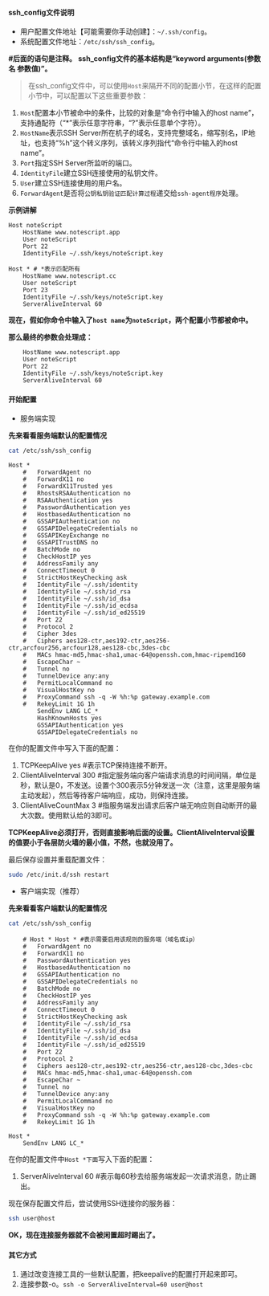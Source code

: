 #### ssh_config文件说明

+ 用户配置文件地址【可能需要你手动创建】：`~/.ssh/config`。
+ 系统配置文件地址：`/etc/ssh/ssh_config`。

__#后面的语句是注释。__
__ssh_config文件的基本结构是“keyword arguments(参数名 参数值)”。__

> 在ssh_config文件中，可以使用`Host`来隔开不同的配置小节，在这样的配置小节中，可以配置以下这些重要参数：
1. `Host`配置本小节被命中的条件，比较的对象是“命令行中输入的host name”，支持通配符（“*”表示任意字符串，“?”表示任意单个字符）。
2. `HostName`表示SSH Server所在机子的域名，支持完整域名，缩写别名，IP地址，也支持“%h”这个转义序列，该转义序列指代“命令行中输入的host name”。
3. `Port`指定SSH Server所监听的端口。
4. `IdentityFile`建立SSH连接使用的私钥文件。
5. `User`建立SSH连接使用的用户名。
6. `ForwardAgent`是否将`公钥私钥验证匹配计算过程`递交给`ssh-agent程序`处理。

__示例讲解__

```ssh
Host noteScript
    HostName www.notescript.app
    User noteScript
    Port 22
    IdentityFile ~/.ssh/keys/noteScript.key

Host * # *表示匹配所有
	HostName www.notescript.cc
    User noteScript
    Port 23
    IdentityFile ~/.ssh/keys/noteScript.key
	ServerAliveInterval 60
```

__现在，假如你命令中输入了`host name`为`noteScript`，两个配置小节都被命中。__

__那么最终的参数会处理成：__

```ssh
    HostName www.notescript.app
    User noteScript
    Port 22
    IdentityFile ~/.ssh/keys/noteScript.key
    ServerAliveInterval 60
```

#### 开始配置

+ 服务端实现

__先来看看服务端默认的配置情况__

```bash
cat /etc/ssh/ssh_config
```

```ssh
Host *
    #   ForwardAgent no
    #   ForwardX11 no
    #   ForwardX11Trusted yes
    #   RhostsRSAAuthentication no
    #   RSAAuthentication yes
    #   PasswordAuthentication yes
    #   HostbasedAuthentication no
    #   GSSAPIAuthentication no
    #   GSSAPIDelegateCredentials no
    #   GSSAPIKeyExchange no
    #   GSSAPITrustDNS no
    #   BatchMode no
    #   CheckHostIP yes
    #   AddressFamily any
    #   ConnectTimeout 0
    #   StrictHostKeyChecking ask
    #   IdentityFile ~/.ssh/identity
    #   IdentityFile ~/.ssh/id_rsa
    #   IdentityFile ~/.ssh/id_dsa
    #   IdentityFile ~/.ssh/id_ecdsa
    #   IdentityFile ~/.ssh/id_ed25519
    #   Port 22
    #   Protocol 2
    #   Cipher 3des
    #   Ciphers aes128-ctr,aes192-ctr,aes256-ctr,arcfour256,arcfour128,aes128-cbc,3des-cbc
    #   MACs hmac-md5,hmac-sha1,umac-64@openssh.com,hmac-ripemd160
    #   EscapeChar ~
    #   Tunnel no
    #   TunnelDevice any:any
    #   PermitLocalCommand no
    #   VisualHostKey no
    #   ProxyCommand ssh -q -W %h:%p gateway.example.com
    #   RekeyLimit 1G 1h
        SendEnv LANG LC_*
        HashKnownHosts yes
        GSSAPIAuthentication yes
        GSSAPIDelegateCredentials no
```

在你的配置文件中写入下面的配置：  

1. TCPKeepAlive yes #表示TCP保持连接不断开。
2. ClientAliveInterval 300 #指定服务端向客户端请求消息的时间间隔，单位是秒，默认是0，不发送。设置个300表示5分钟发送一次（注意，这里是服务端主动发起），然后等待客户端响应，成功，则保持连接。
3. ClientAliveCountMax 3 #指服务端发出请求后客户端无响应则自动断开的最大次数。使用默认给的3即可。

__TCPKeepAlive必须打开，否则直接影响后面的设置。ClientAliveInterval设置的值要小于各层防火墙的最小值，不然，也就没用了。__

最后保存设置并重载配置文件：  

```bash
sudo /etc/init.d/ssh restart
```

+ 客户端实现（推荐）

__先来看看客户端默认的配置情况__

```bash
cat /etc/ssh/ssh_config
```

```ssh
    # Host * Host * #表示需要启用该规则的服务端（域名或ip）
    #   ForwardAgent no
    #   ForwardX11 no
    #   PasswordAuthentication yes
    #   HostbasedAuthentication no
    #   GSSAPIAuthentication no
    #   GSSAPIDelegateCredentials no
    #   BatchMode no
    #   CheckHostIP yes
    #   AddressFamily any
    #   ConnectTimeout 0
    #   StrictHostKeyChecking ask
    #   IdentityFile ~/.ssh/id_rsa
    #   IdentityFile ~/.ssh/id_dsa
    #   IdentityFile ~/.ssh/id_ecdsa
    #   IdentityFile ~/.ssh/id_ed25519
    #   Port 22
    #   Protocol 2
    #   Ciphers aes128-ctr,aes192-ctr,aes256-ctr,aes128-cbc,3des-cbc
    #   MACs hmac-md5,hmac-sha1,umac-64@openssh.com
    #   EscapeChar ~
    #   Tunnel no
    #   TunnelDevice any:any
    #   PermitLocalCommand no
    #   VisualHostKey no
    #   ProxyCommand ssh -q -W %h:%p gateway.example.com
    #   RekeyLimit 1G 1h

Host *
	SendEnv LANG LC_*
```
在你的配置文件中`Host *下面`写入下面的配置：  

1. ServerAliveInterval 60 #表示每60秒去给服务端发起一次请求消息，防止踢出。

现在保存配置文件后，尝试使用SSH连接你的服务器：  

```bash
ssh user@host
```

__OK，现在连接服务器就不会被闲置超时踢出了。__

#### 其它方式

1. 通过改变连接工具的一些默认配置，把keepalive的配置打开起来即可。
2. 连接参数-o。`ssh -o ServerAliveInterval=60 user@host`